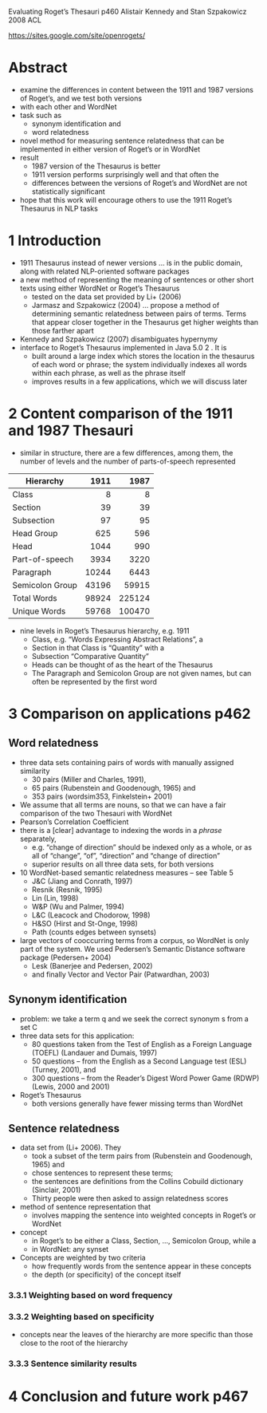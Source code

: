 Evaluating Roget’s Thesauri p460
Alistair Kennedy and Stan Szpakowicz
2008 ACL

https://sites.google.com/site/openrogets/

# Abstract

* examine the differences in content between the 1911 and 1987 versions of
  Roget’s, and we test both versions
* with each other and WordNet
* task such as
  * synonym identification and
  * word relatedness
* novel method for measuring sentence relatedness that can be implemented in
  either version of Roget’s or in WordNet
* result
  * 1987 version of the Thesaurus is better
  * 1911 version performs surprisingly well and that often the
  * differences between the versions of Roget’s and WordNet are not
    statistically significant
* hope that this work will encourage others to use the 1911 Roget’s Thesaurus in
  NLP tasks

# 1 Introduction

* 1911 Thesaurus instead of newer versions ... is in the public domain,
  along with related NLP-oriented software packages
* a new method of representing the meaning of sentences or other short texts
  using either WordNet or Roget’s Thesaurus
  * tested on the data set provided by Li+ (2006)
  * Jarmasz and Szpakowicz (2004) ... propose a method of determining semantic
    relatedness between pairs of terms.  Terms that appear closer together in
    the Thesaurus get higher weights than those farther apart
* Kennedy and Szpakowicz (2007) disambiguates hypernymy
* interface to Roget’s Thesaurus implemented in Java 5.0 2 .  It is
  * built around a large index which stores the location in the thesaurus of
    each word or phrase; the system individually indexes all words within each
    phrase, as well as the phrase itself
  * improves results in a few applications, which we will discuss later

# 2 Content comparison of the 1911 and 1987 Thesauri

* similar in structure, there are a few differences, among them, the number
  of levels and the number of parts-of-speech represented

| Hierarchy       | 1911  | 1987   |
|-----------------|------:|-------:|
| Class           | 8     | 8      |
| Section         | 39    | 39     |
| Subsection      | 97    | 95     |
| Head Group      | 625   | 596    |
| Head            | 1044  | 990    |
| Part-of-speech  | 3934  | 3220   |
| Paragraph       | 10244 | 6443   |
| Semicolon Group | 43196 | 59915  |
| Total Words     | 98924 | 225124 |
| Unique Words    | 59768 | 100470 |

* nine levels in Roget’s Thesaurus hierarchy, e.g. 1911
  * Class, e.g. “Words Expressing Abstract Relations”, a
  * Section in that Class is “Quantity” with a
  * Subsection “Comparative Quantity”
  * Heads can be thought of as the heart of the Thesaurus
  * The Paragraph and Semicolon Group are not given names, but can often
    be represented by the first word

# 3 Comparison on applications p462

## Word relatedness

* three data sets containing pairs of words with manually assigned similarity
  * 30 pairs (Miller and Charles, 1991),
  * 65 pairs (Rubenstein and Goodenough, 1965) and
  * 353 pairs (wordsim353, Finkelstein+ 2001)
* We assume that all terms are nouns, so that we can have a fair comparison of
  the two Thesauri with WordNet
* Pearson’s Correlation Coefficient
* there is a [clear] advantage to indexing the words in a _phrase_ separately,
  * e.g. “change of direction” should be indexed only as a whole, or as all of
    “change”, “of”, “direction” and “change of direction”
  * superior results on all three data sets, for both versions
* 10 WordNet-based semantic relatedness measures – see Table 5
  * J&C (Jiang and Conrath, 1997)
  * Resnik (Resnik, 1995)
  * Lin (Lin, 1998)
  * W&P (Wu and Palmer, 1994)
  * L&C (Leacock and Chodorow, 1998)
  * H&SO (Hirst and St-Onge, 1998)
  * Path (counts edges between synsets)
* large vectors of cooccurring terms from a corpus, so WordNet is only part of
  the system. We used Pedersen’s Semantic Distance software package
  (Pedersen+ 2004)
  * Lesk (Banerjee and Pedersen, 2002)
  * and finally Vector and Vector Pair (Patwardhan, 2003)

## Synonym identification

* problem: we take a term q and we seek the correct synonym s from a set C
* three data sets for this application:
  * 80 questions taken from the Test of English as a Foreign Language (TOEFL)
    (Landauer and Dumais, 1997)
  * 50 questions – from the English as a Second Language test (ESL)
    (Turney, 2001), and
  * 300 questions – from the Reader’s Digest Word Power Game (RDWP)
    (Lewis, 2000 and 2001)
* Roget’s Thesaurus
  * both versions generally have fewer missing terms than WordNet

## Sentence relatedness

* data set from (Li+ 2006).  They
  * took a subset of the term pairs from (Rubenstein and Goodenough, 1965) and
  * chose sentences to represent these terms;
  * the sentences are definitions from the Collins Cobuild dictionary
    (Sinclair, 2001)
  * Thirty people were then asked to assign relatedness scores
* method of sentence representation that
  * involves mapping the sentence into weighted concepts in Roget’s or WordNet
 * concept
    * in Roget’s to be either a Class, Section, ..., Semicolon Group, while a
    * in WordNet: any synset
 * Concepts are weighted by two criteria
   * how frequently words from the sentence appear in these concepts
   * the depth (or specificity) of the concept itself

### 3.3.1 Weighting based on word frequency

### 3.3.2 Weighting based on specificity

* concepts near the leaves of the hierarchy are more specific than those close
  to the root of the hierarchy

### 3.3.3 Sentence similarity results

# 4 Conclusion and future work p467
